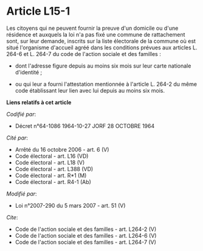 # Article L15-1

Les citoyens qui ne peuvent fournir la preuve d'un domicile ou d'une résidence et auxquels la loi n'a pas fixé une commune de
rattachement sont, sur leur demande, inscrits sur la liste électorale de la commune où est situé l'organisme d'accueil agréé
dans les conditions prévues aux articles L. 264-6 et L. 264-7 du code de l'action sociale et des familles :

- dont l'adresse figure depuis au moins six mois sur leur carte nationale d'identité ;

- ou qui leur a fourni l'attestation mentionnée à l'article L. 264-2 du même code établissant leur lien avec lui depuis au
moins six mois.

**Liens relatifs à cet article**

_Codifié par_:

  - Décret n°64-1086 1964-10-27 JORF 28 OCTOBRE 1964

_Cité par_:

  - Arrêté du 16 octobre 2006 - art. 6 (V)
  - Code électoral - art. L16 (VD)
  - Code électoral - art. L18 (V)
  - Code électoral - art. L388 (VD)
  - Code électoral - art. R*1 (M)
  - Code électoral - art. R4-1 (Ab)

_Modifié par_:

  - Loi n°2007-290 du 5 mars 2007 - art. 51 (V)

_Cite_:

  - Code de l'action sociale et des familles - art. L264-2 (V)
  - Code de l'action sociale et des familles - art. L264-6 (V)
  - Code de l'action sociale et des familles - art. L264-7 (V)
